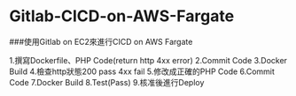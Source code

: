 # Gitlab-CICD-on-AWS-Fargate

###使用Gitlab on EC2來進行CICD on AWS Fargate

1.撰寫Dockerfile、PHP Code(return http 4xx error)
2.Commit Code
3.Docker Build
4.檢查http狀態200 pass 4xx fail
5.修改成正確的PHP Code
6.Commit Code
7.Docker Build
8.Test(Pass)
9.核准後進行Deploy

